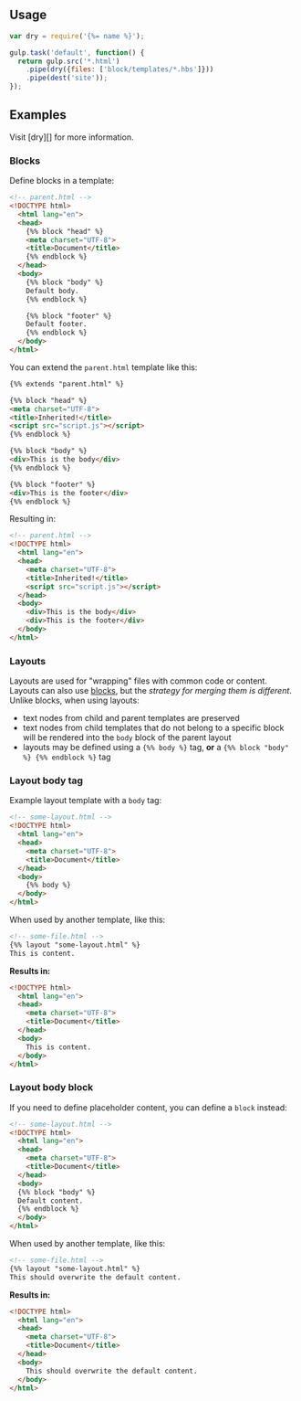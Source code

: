 ## Usage

```js
var dry = require('{%= name %}');

gulp.task('default', function() {
  return gulp.src('*.html')
    .pipe(dry({files: ['block/templates/*.hbs']}))
    .pipe(dest('site'));
});
```

## Examples

Visit [dry][] for more information.

### Blocks

Define blocks in a template:

```html
<!-- parent.html -->
<!DOCTYPE html>
  <html lang="en">
  <head>
    {%% block "head" %}
    <meta charset="UTF-8">
    <title>Document</title>
    {%% endblock %}
  </head>
  <body>
    {%% block "body" %}
    Default body.
    {%% endblock %}

    {%% block "footer" %}
    Default footer.
    {%% endblock %}
  </body>
</html>
```

You can extend the `parent.html` template like this:

```html
{%% extends "parent.html" %}

{%% block "head" %}
<meta charset="UTF-8">
<title>Inherited!</title>
<script src="script.js"></script>
{%% endblock %}

{%% block "body" %}
<div>This is the body</div>
{%% endblock %}

{%% block "footer" %}
<div>This is the footer</div>
{%% endblock %}
```

Resulting in:

```html
<!-- parent.html -->
<!DOCTYPE html>
  <html lang="en">
  <head>
    <meta charset="UTF-8">
    <title>Inherited!</title>
    <script src="script.js"></script>
  </head>
  <body>
    <div>This is the body</div>
    <div>This is the footer</div>
  </body>
</html>
```

### Layouts

Layouts are used for "wrapping" files with common code or content. Layouts can also use [blocks](#blocks), but the _strategy for merging them is different_. Unlike blocks, when using layouts:

- text nodes from child and parent templates are preserved 
- text nodes from child templates that do not belong to a specific block will be rendered into the `body` block of the parent layout
- layouts may be defined using a `{%% body %}` tag, **or** a `{%% block "body" %} {%% endblock %}` tag

### Layout body tag

Example layout template with a `body` tag:

```html
<!-- some-layout.html -->
<!DOCTYPE html>
  <html lang="en">
  <head>
    <meta charset="UTF-8">
    <title>Document</title>
  </head>
  <body>
    {%% body %}
  </body>
</html>
```

When used by another template, like this:

```html
<!-- some-file.html -->
{%% layout "some-layout.html" %}
This is content.
```

**Results in:**

```html
<!DOCTYPE html>
  <html lang="en">
  <head>
    <meta charset="UTF-8">
    <title>Document</title>
  </head>
  <body>
    This is content.
  </body>
</html>
```

### Layout body block

If you need to define placeholder content, you can define a `block` instead:

```html
<!-- some-layout.html -->
<!DOCTYPE html>
  <html lang="en">
  <head>
    <meta charset="UTF-8">
    <title>Document</title>
  </head>
  <body>
  {%% block "body" %} 
  Default content.
  {%% endblock %}
  </body>
</html>
```


When used by another template, like this:

```html
<!-- some-file.html -->
{%% layout "some-layout.html" %}
This should overwrite the default content.
```

**Results in:**

```html
<!DOCTYPE html>
  <html lang="en">
  <head>
    <meta charset="UTF-8">
    <title>Document</title>
  </head>
  <body>
    This should overwrite the default content.
  </body>
</html>
```

